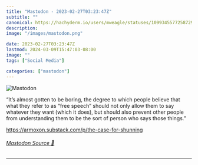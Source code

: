 ```yaml
---
title: "Mastodon - 2023-02-27T03:23:47Z"
subtitle: ""
canonical: https://hachyderm.io/users/mweagle/statuses/109934557725872984
description:
image: "/images/mastodon.png"

date: 2023-02-27T03:23:47Z
lastmod: 2024-03-09T15:47:03-08:00
image: ""
tags: ["Social Media"]

categories: ["mastodon"]
---
```

![Mastodon](/images/mastodon.png)

<p>“It’s almost gotten to be boring, the degree to which people believe that what they refer to as “free speech” should not only allow them to say whatever they want (which it does), but should also prevent other people from understanding them to be the sort of person who says those things.”</p><p><a href="https://armoxon.substack.com/p/the-case-for-shunning" target="_blank" rel="nofollow noopener noreferrer" translate="no"><span class="invisible">https://</span><span class="ellipsis">armoxon.substack.com/p/the-cas</span><span class="invisible">e-for-shunning</span></a></p>


###### [Mastodon Source 🐘](https://hachyderm.io/@mweagle/109934557725872984)

___
